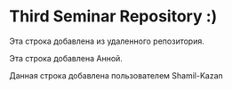 # Third Seminar Repository :)

Эта строка добавлена из удаленного репозитория.

Эта строка добавлена Анной.

Данная строка добавлена пользователем Shamil-Kazan

